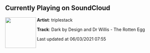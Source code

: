 ## Currently Playing on SoundCloud

[<img align="left" width="100" src="https://i1.sndcdn.com/avatars-000033020700-tr66x3-t500x500.jpg">](https://soundcloud.com/triplestack-1/dark-by-design-and-dr-willis)

**Artist**: triplestack 

**Track**: Dark by Design and Dr Willis - The Rotten Egg

Last updated at 06/03/2021 07:55
